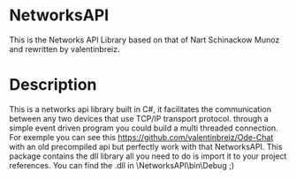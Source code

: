 # NetworksAPI
This is the Networks API Library based on that of Nart Schinackow Munoz and rewritten by valentinbreiz.

# Description
This is a networks api library built in C#, it facilitates the communication between any two devices that use TCP/IP transport protocol. through a simple event driven program you could build a multi threaded connection. For exemple you can see this https://github.com/valentinbreiz/Ode-Chat with an old precompiled api but perfectly work with that NetworksAPI.
This package contains the dll library all you need to do is import it to your project references.
You can find the .dll in \NetworksAPI\bin\Debug ;)
